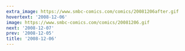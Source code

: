 ```yaml
---
extra_image: https://www.smbc-comics.com/comics/20081206after.gif
hovertext: '2008-12-06'
image: https://www.smbc-comics.com/comics/20081206.gif
next: '2008-12-07'
prev: '2008-12-05'
title: '2008-12-06'
---
```

